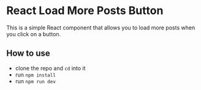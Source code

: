 # React Load More Posts Button

This is a simple React component that allows you to load more posts when you click on a button.

## How to use

- clone the repo and `cd` into it
- run `npm install`
- run `npm run dev`
